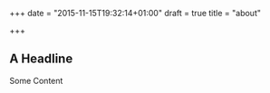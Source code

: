 +++
date = "2015-11-15T19:32:14+01:00"
draft = true
title = "about"

+++

## A Headline

Some Content
